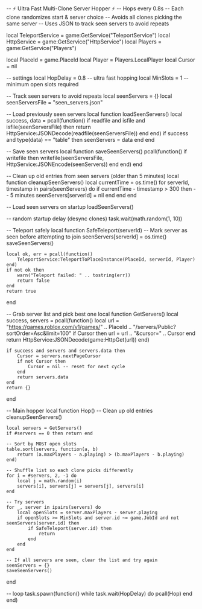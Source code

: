 -- ⚡ Ultra Fast Multi-Clone Server Hopper ⚡
-- Hops every 0.8s
-- Each clone randomizes start & server choice
-- Avoids all clones picking the same server
-- Uses JSON to track seen servers to avoid repeats

local TeleportService = game:GetService("TeleportService")
local HttpService = game:GetService("HttpService")
local Players = game:GetService("Players")

local PlaceId = game.PlaceId
local Player = Players.LocalPlayer
local Cursor = nil

-- settings
local HopDelay = 0.8 -- ultra fast hopping
local MinSlots = 1 -- minimum open slots required

-- Track seen servers to avoid repeats
local seenServers = {}
local seenServersFile = "seen_servers.json"

-- Load previously seen servers
local function loadSeenServers()
    local success, data = pcall(function()
        if readfile and isfile and isfile(seenServersFile) then
            return HttpService:JSONDecode(readfile(seenServersFile))
        end
    end)
    if success and type(data) == "table" then
        seenServers = data
    end
end

-- Save seen servers
local function saveSeenServers()
    pcall(function()
        if writefile then
            writefile(seenServersFile, HttpService:JSONEncode(seenServers))
        end
    end)
end

-- Clean up old entries from seen servers (older than 5 minutes)
local function cleanupSeenServers()
    local currentTime = os.time()
    for serverId, timestamp in pairs(seenServers) do
        if currentTime - timestamp > 300 then -- 5 minutes
            seenServers[serverId] = nil
        end
    end
end

-- Load seen servers on startup
loadSeenServers()

-- random startup delay (desync clones)
task.wait(math.random(1, 10))

-- Teleport safely
local function SafeTeleport(serverId)
    -- Mark server as seen before attempting to join
    seenServers[serverId] = os.time()
    saveSeenServers()
    
    local ok, err = pcall(function()
        TeleportService:TeleportToPlaceInstance(PlaceId, serverId, Player)
    end)
    if not ok then
        warn("Teleport failed: " .. tostring(err))
        return false
    end
    return true
end

-- Grab server list and pick best one
local function GetServers()
    local success, servers = pcall(function()
        local url = "https://games.roblox.com/v1/games/" .. PlaceId .. "/servers/Public?sortOrder=Asc&limit=100"
        if Cursor then
            url = url .. "&cursor=" .. Cursor
        end
        return HttpService:JSONDecode(game:HttpGet(url))
    end)

    if success and servers and servers.data then
        Cursor = servers.nextPageCursor
        if not Cursor then
            Cursor = nil -- reset for next cycle
        end
        return servers.data
    end
    return {}
end

-- Main hopper
local function Hop()
    -- Clean up old entries
    cleanupSeenServers()
    
    local servers = GetServers()
    if #servers == 0 then return end

    -- Sort by MOST open slots
    table.sort(servers, function(a, b)
        return (a.maxPlayers - a.playing) > (b.maxPlayers - b.playing)
    end)

    -- Shuffle list so each clone picks differently
    for i = #servers, 2, -1 do
        local j = math.random(i)
        servers[i], servers[j] = servers[j], servers[i]
    end

    -- Try servers
    for _, server in ipairs(servers) do
        local openSlots = server.maxPlayers - server.playing
        if openSlots >= MinSlots and server.id ~= game.JobId and not seenServers[server.id] then
            if SafeTeleport(server.id) then
                return
            end
        end
    end
    
    -- If all servers are seen, clear the list and try again
    seenServers = {}
    saveSeenServers()
end

-- loop
task.spawn(function()
    while task.wait(HopDelay) do
        pcall(Hop)
    end
end)